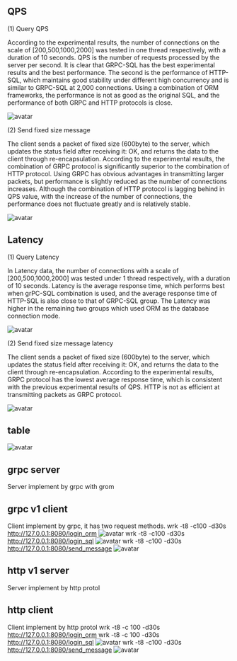 ## QPS 
(1) Query QPS 

According to the experimental results, the number of connections on the scale of [200,500,1000,2000] was tested in one thread respectively, with a duration of 10 seconds. QPS is the number of requests processed by the server per second. It is clear that GRPC-SQL has the best experimental results and the best performance. The second is the performance of HTTP-SQL, which maintains good stability under different high concurrency and is similar to GRPC-SQL at 2,000 connections. Using a combination of ORM frameworks, the performance is not as good as the original SQL, and the performance of both GRPC and HTTP protocols is close. 

![avatar](https://github.com/Primzahlen/webStackProject/blob/master/benchmark/QPS_query.jpg)

(2) Send fixed size message 
 
The client sends a packet of fixed size (600byte) to the server, which updates the status field after receiving it: OK, and returns the data to the client through re-encapsulation. According to the experimental results, the combination of GRPC protocol is significantly superior to the combination of HTTP protocol. Using GRPC has obvious advantages in transmitting larger packets, but performance is slightly reduced as the number of connections increases. Although the combination of HTTP protocol is lagging behind in QPS value, with the increase of the number of connections, the performance does not fluctuate greatly and is relatively stable. 

![avatar](https://github.com/Primzahlen/webStackProject/blob/master/benchmark/QPS_message.jpg) 

## Latency 
(1) Query Latency 

In Latency data, the number of connections with a scale of [200,500,1000,2000] was tested under 1 thread respectively, with a duration of 10 seconds. Latency is the average response time, which performs best when grPC-SQL combination is used, and the average response time of HTTP-SQL is also close to that of GRPC-SQL group. The Latency was higher in the remaining two groups which used ORM as the database connection mode. 

![avatar](https://github.com/Primzahlen/webStackProject/blob/master/benchmark/Latency_mean_query.jpg) 

(2) Send fixed size message latency 
 
The client sends a packet of fixed size (600byte) to the server, which updates the status field after receiving it: OK, and returns the data to the client through re-encapsulation. According to the experimental results, GRPC protocol has the lowest average response time, which is consistent with the previous experimental results of QPS. HTTP is not as efficient at transmitting packets as GRPC protocol. 

![avatar](https://github.com/Primzahlen/webStackProject/blob/master/benchmark/Latency_mean_message.jpg)

## table
![avatar](https://github.com/Primzahlen/webStackProject/blob/master/benchmark/table.png)
## grpc server
Server implement by grpc with grom
## grpc v1 client
Client implement by grpc, it has two request methods.
wrk -t8 -c100 -d30s http://127.0.0.1:8080/login_orm
![avatar](https://github.com/Primzahlen/webStackProject/blob/master/benchmark/p3.png)
wrk -t8 -c100 -d30s http://127.0.0.1:8080/login_sql
![avatar](https://github.com/Primzahlen/webStackProject/blob/master/benchmark/p4.png)
wrk -t8 -c100 -d30s http://127.0.0.1:8080/send_message
![avatar](https://github.com/Primzahlen/webStackProject/blob/master/benchmark/p5.png)
## http v1 server
Server implement by http protol
## http client
Client implement by http protol
wrk -t8 -c 100 -d30s http://127.0.0.1:8080/login_orm
wrk -t8 -c 100 -d30s http://127.0.0.1:8080/login_sql
![avatar](https://github.com/Primzahlen/webStackProject/blob/master/benchmark/p1.png)
wrk -t8 -c100 -d30s http://127.0.0.1:8080/send_message
![avatar](https://github.com/Primzahlen/webStackProject/blob/master/benchmark/p2.png)
